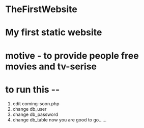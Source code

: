 # TheFirstWebsite
# My first static website 
# motive - to provide people free movies and tv-serise
# to run this --
1. edit coming-soon.php
2.  change db_user
3.  change db_password
4.  change db_table
  now you are good to go......
